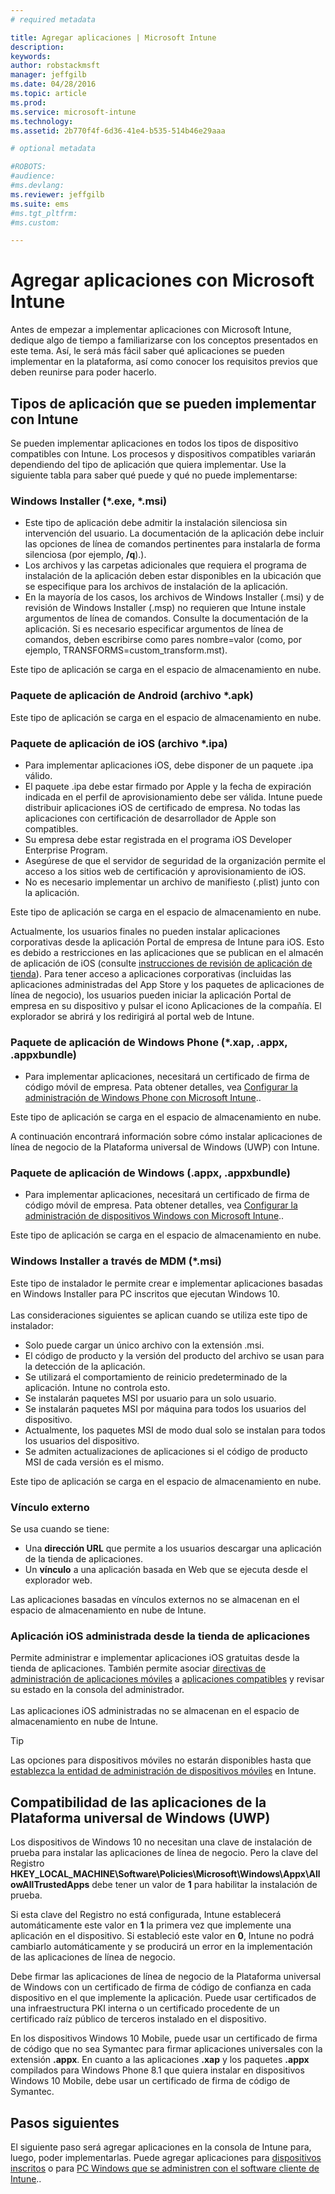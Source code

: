 ```yaml
---
# required metadata

title: Agregar aplicaciones | Microsoft Intune
description:
keywords:
author: robstackmsft
manager: jeffgilb
ms.date: 04/28/2016
ms.topic: article
ms.prod:
ms.service: microsoft-intune
ms.technology:
ms.assetid: 2b770f4f-6d36-41e4-b535-514b46e29aaa

# optional metadata

#ROBOTS:
#audience:
#ms.devlang:
ms.reviewer: jeffgilb
ms.suite: ems
#ms.tgt_pltfrm:
#ms.custom:

---
```


# Agregar aplicaciones con Microsoft Intune
Antes de empezar a implementar aplicaciones con Microsoft Intune, dedique algo de tiempo a familiarizarse con los conceptos presentados en este tema. Así, le será más fácil saber qué aplicaciones se pueden implementar en la plataforma, así como conocer los requisitos previos que deben reunirse para poder hacerlo.

## Tipos de aplicación que se pueden implementar con Intune
Se pueden implementar aplicaciones en todos los tipos de dispositivo compatibles con Intune. Los procesos y dispositivos compatibles variarán dependiendo del tipo de aplicación que quiera implementar. Use la siguiente tabla para saber qué puede y qué no puede implementarse:


### **Windows Installer (&#42;.exe, &#42;.msi)**
- Este tipo de aplicación debe admitir la instalación silenciosa sin intervención del usuario. La documentación de la aplicación debe incluir las opciones de línea de comandos pertinentes para instalarla de forma silenciosa (por ejemplo, **/q**).).
- Los archivos y las carpetas adicionales que requiera el programa de instalación de la aplicación deben estar disponibles en la ubicación que se especifique para los archivos de instalación de la aplicación.
- En la mayoría de los casos, los archivos de Windows Installer (.msi) y de revisión de Windows Installer (.msp) no requieren que Intune instale argumentos de línea de comandos. Consulte la documentación de la aplicación. Si es necesario especificar argumentos de línea de comandos, deben escribirse como pares nombre=valor (como, por ejemplo, TRANSFORMS=custom_transform.mst).

Este tipo de aplicación se carga en el espacio de almacenamiento en nube.
### **Paquete de aplicación de Android (archivo &#42;.apk)**
Este tipo de aplicación se carga en el espacio de almacenamiento en nube.
### **Paquete de aplicación de iOS (archivo &#42;.ipa)**
- Para implementar aplicaciones iOS, debe disponer de un paquete .ipa válido.
- El paquete .ipa debe estar firmado por Apple y la fecha de expiración indicada en el perfil de aprovisionamiento debe ser válida. Intune puede distribuir aplicaciones iOS de certificado de empresa. No todas las aplicaciones con certificación de desarrollador de Apple son compatibles.
- Su empresa debe estar registrada en el programa iOS Developer Enterprise Program.
- Asegúrese de que el servidor de seguridad de la organización permite el acceso a los sitios web de certificación y aprovisionamiento de iOS.
- No es necesario implementar un archivo de manifiesto (.plist) junto con la aplicación.

Este tipo de aplicación se carga en el espacio de almacenamiento en nube.

Actualmente, los usuarios finales no pueden instalar aplicaciones corporativas desde la aplicación Portal de empresa de Intune para iOS. Esto es debido a restricciones en las aplicaciones que se publican en el almacén de aplicación de iOS (consulte [instrucciones de revisión de aplicación de tienda](https://developer.apple.com/app-store/review/guidelines/)). Para tener acceso a aplicaciones corporativas (incluidas las aplicaciones administradas del App Store y los paquetes de aplicaciones de línea de negocio), los usuarios pueden iniciar la aplicación Portal de empresa en su dispositivo y pulsar el icono Aplicaciones de la compañía. El explorador se abrirá y los redirigirá al portal web de Intune.

### **Paquete de aplicación de Windows Phone (&#42;.xap, .appx, .appxbundle)**
- Para implementar aplicaciones, necesitará un certificado de firma de código móvil de empresa. Pata obtener detalles, vea [Configurar la administración de Windows Phone con Microsoft Intune](set-up-windows-phone-management-with-microsoft-intune.md)..

Este tipo de aplicación se carga en el espacio de almacenamiento en nube.

A continuación encontrará información sobre cómo instalar aplicaciones de línea de negocio de la Plataforma universal de Windows (UWP) con Intune.

### **Paquete de aplicación de Windows (.appx, .appxbundle)**
- Para implementar aplicaciones, necesitará un certificado de firma de código móvil de empresa. Pata obtener detalles, vea [Configurar la administración de dispositivos Windows con Microsoft Intune](set-up-windows-device-management-with-microsoft-intune.md)..

Este tipo de aplicación se carga en el espacio de almacenamiento en nube.
### **Windows Installer a través de MDM (&#42;.msi)**
Este tipo de instalador le permite crear e implementar aplicaciones basadas en Windows Installer para PC inscritos que ejecutan Windows 10.<br /><br />Las consideraciones siguientes se aplican cuando se utiliza este tipo de instalador:
- Solo puede cargar un único archivo con la extensión .msi.
- El código de producto y la versión del producto del archivo se usan para la detección de la aplicación.
- Se utilizará el comportamiento de reinicio predeterminado de la aplicación. Intune no controla esto.
- Se instalarán paquetes MSI por usuario para un solo usuario.
- Se instalarán paquetes MSI por máquina para todos los usuarios del dispositivo.
- Actualmente, los paquetes MSI de modo dual solo se instalan para todos los usuarios del dispositivo.
- Se admiten actualizaciones de aplicaciones si el código de producto MSI de cada versión es el mismo.

Este tipo de aplicación se carga en el espacio de almacenamiento en nube.
### **Vínculo externo**
Se usa cuando se tiene:
- Una **dirección URL** que permite a los usuarios descargar una aplicación de la tienda de aplicaciones.
- Un **vínculo** a una aplicación basada en Web que se ejecuta desde el explorador web.

Las aplicaciones basadas en vínculos externos no se almacenan en el espacio de almacenamiento en nube de Intune.
### **Aplicación iOS administrada desde la tienda de aplicaciones**
Permite administrar e implementar aplicaciones iOS gratuitas desde la tienda de aplicaciones. También permite asociar [directivas de administración de aplicaciones móviles](configure-and-deploy-mobile-application-management-policies-in-the-microsoft-intune-console.md) a [aplicaciones compatibles](https://www.microsoft.com/en-us/server-cloud/products/microsoft-intune/partners.aspx) y revisar su estado en la consola del administrador.<br /><br />Las aplicaciones iOS administradas no se almacenan en el espacio de almacenamiento en nube de Intune.
> [!TIP]
> Las opciones para dispositivos móviles no estarán disponibles hasta que [establezca la entidad de administración de dispositivos móviles](get-ready-to-enroll-devices-in-microsoft-intune.md) en Intune.

## Compatibilidad de las aplicaciones de la Plataforma universal de Windows (UWP)
Los dispositivos de Windows 10 no necesitan una clave de instalación de prueba para instalar las aplicaciones de línea de negocio. Pero la clave del Registro **HKEY_LOCAL_MACHINE\Software\Policies\Microsoft\Windows\Appx\AllowAllTrustedApps** debe tener un valor de **1** para habilitar la instalación de prueba.

Si esta clave del Registro no está configurada, Intune establecerá automáticamente este valor en **1** la primera vez que implemente una aplicación en el dispositivo. Si estableció este valor en **0**, Intune no podrá cambiarlo automáticamente y se producirá un error en la implementación de las aplicaciones de línea de negocio.

Debe firmar las aplicaciones de línea de negocio de la Plataforma universal de Windows con un certificado de firma de código de confianza en cada dispositivo en el que implemente la aplicación. Puede usar certificados de una infraestructura PKI interna o un certificado procedente de un certificado raíz público de terceros instalado en el dispositivo.

En los dispositivos Windows 10 Mobile, puede usar un certificado de firma de código que no sea Symantec para firmar aplicaciones universales con la extensión **.appx**. En cuanto a las aplicaciones **.xap** y los paquetes **.appx** compilados para Windows Phone 8.1 que quiera instalar en dispositivos Windows 10 Mobile, debe usar un certificado de firma de código de Symantec.

## Pasos siguientes 

El siguiente paso será agregar aplicaciones en la consola de Intune para, luego, poder implementarlas. Puede agregar aplicaciones para [dispositivos inscritos](add-apps-for-mobile-devices-in-microsoft-intune.md) o para [PC Windows que se administren con el software cliente de Intune](add-apps-for-windows-pcs-in-microsoft-intune.md)..

<!--HONumber=May16_HO1-->


